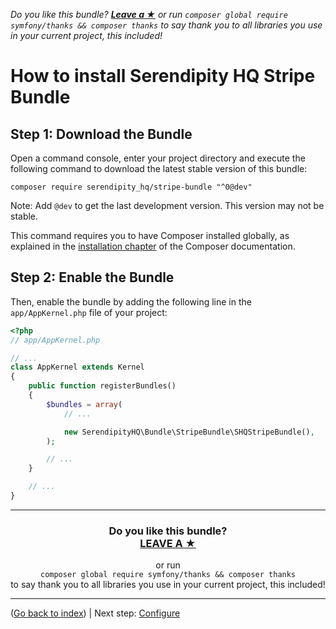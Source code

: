 *Do you like this bundle? [**Leave a &#9733;**](#js-repo-pjax-container) or run `composer global require symfony/thanks && composer thanks` to say thank you to all libraries you use in your current project, this included!*

How to install Serendipity HQ Stripe Bundle
===========================================

Step 1: Download the Bundle
---------------------------

Open a command console, enter your project directory and execute the
following command to download the latest stable version of this bundle:

```console
composer require serendipity_hq/stripe-bundle "^0@dev"
```

Note: Add `@dev` to get the last development version. This version may not be stable.

This command requires you to have Composer installed globally, as explained
in the [installation chapter](https://getcomposer.org/doc/00-intro.md)
of the Composer documentation.

Step 2: Enable the Bundle
-------------------------

Then, enable the bundle by adding the following line in the `app/AppKernel.php`
file of your project:

```php
<?php
// app/AppKernel.php

// ...
class AppKernel extends Kernel
{
    public function registerBundles()
    {
        $bundles = array(
            // ...

            new SerendipityHQ\Bundle\StripeBundle\SHQStripeBundle(),
        );

        // ...
    }

    // ...
}
```

<hr />
<h3 align="center">
    <b>Do you like this bundle?</b><br />
    <b><a href="#js-repo-pjax-container">LEAVE A &#9733;</a></b>
</h3>
<p align="center">
    or run<br />
    <code>composer global require symfony/thanks && composer thanks</code><br />
    to say thank you to all libraries you use in your current project, this included!
</p>
<hr />

([Go back to index](Index.md)) | Next step: [Configure](Configuration.md)
